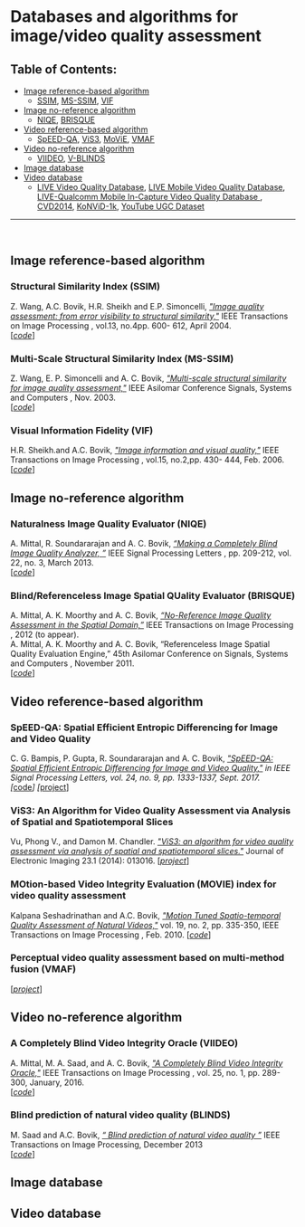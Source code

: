# Databases and algorithms for image/video quality assessment

## Table of Contents:
- [Image reference-based algorithm](#image-reference)
	- [SSIM](#ssim), [MS-SSIM](#ms-ssim), [VIF](#vif)
- [Image no-reference algorithm](#image-noreference)
	- [NIQE](#niqe), [BRISQUE](#brisque)
- [Video reference-based algorithm](#video-reference)
	- [SpEED-QA](#speedqa), [ViS3](#vis3), [MoViE](#movie), [VMAF](#vmaf)
- [Video no-reference algorithm](#video-noreference)
	- [VIIDEO](#viideo), [V-BLINDS](#vblinds)
- [Image database](#imgdatabase)
- [Video database](#viddatabase)
	- [LIVE Video Quality Database](#livevideo), [LIVE Mobile Video Quality Database](#livemobilev), [LIVE-Qualcomm Mobile In-Capture Video Quality Database 
](#livequalcomm), [CVD2014](#cvd2014), [KoNViD-1k](#konvid), [YouTube UGC Dataset](#youtubeugc)

___
<br>

<a name="image-reference"></a>
## Image reference-based algorithm

<a name="ssim"></a>
### Structural Similarity Index (SSIM)
Z. Wang, A.C. Bovik, H.R. Sheikh and E.P. Simoncelli, *["Image quality assessment: from error visibility to structural similarity,"](https://ece.uwaterloo.ca/~z70wang/publications/ssim.pdf)* 
IEEE Transactions on Image Processing , vol.13, no.4pp. 600- 612, April 2004.  
[*[code](https://ece.uwaterloo.ca/~z70wang/research/ssim/index.html)*]

<a name="ms-ssim"></a>
### Multi-Scale Structural Similarity Index (MS-SSIM)
Z. Wang, E. P. Simoncelli and A. C. Bovik, *["Multi-scale structural similarity for image quality assessment,"](https://ieeexplore.ieee.org/abstract/document/1292216)* 
IEEE Asilomar Conference Signals, Systems and Computers , Nov. 2003.  
[*[code](http://live.ece.utexas.edu/research/Quality/index_algorithms.htm)*]

<a name="vif"></a>
### Visual Information Fidelity (VIF)
H.R. Sheikh.and A.C. Bovik, *["Image information and visual quality,"](https://ieeexplore.ieee.org/abstract/document/1326643)* 
IEEE Transactions on Image Processing , vol.15, no.2,pp. 430- 444, Feb. 2006.  
[*[code](http://live.ece.utexas.edu/research/Quality/index_algorithms.htm)*]

<a name="image-noreference"></a>
## Image no-reference algorithm

<a name="niqe"></a>
### Naturalness Image Quality Evaluator (NIQE)
A. Mittal, R. Soundararajan and A. C. Bovik, *[“Making a Completely Blind Image Quality Analyzer, ”](https://ieeexplore.ieee.org/document/6353522)* 
IEEE Signal Processing Letters , pp. 209-212, vol. 22, no. 3, March 2013.  
[*[code](http://live.ece.utexas.edu/research/Quality/index_algorithms.htm)*]

<a name="brisque"></a>
### Blind/Referenceless Image Spatial QUality Evaluator (BRISQUE) 
A. Mittal, A. K. Moorthy and A. C. Bovik, *[“No-Reference Image Quality Assessment in the Spatial Domain,”](https://ieeexplore.ieee.org/abstract/document/6272356)* 
IEEE Transactions on Image Processing , 2012 (to appear).  
A. Mittal, A. K. Moorthy and A. C. Bovik, “Referenceless Image Spatial Quality Evaluation Engine,” 
45th Asilomar Conference on Signals, Systems and Computers , November 2011.  
[*[code](http://live.ece.utexas.edu/research/Quality/index_algorithms.htm)*]

<a name="video-reference"></a>
## Video reference-based algorithm

<a name="speedqa"></a>
### SpEED-QA: Spatial Efficient Entropic Differencing for Image and Video Quality
C. G. Bampis, P. Gupta, R. Soundararajan and A. C. Bovik, *["SpEED-QA: Spatial Efficient Entropic Differencing for Image and Video Quality,"](https://ieeexplore.ieee.org/abstract/document/7979533) 
in IEEE Signal Processing Letters, vol. 24, no. 9, pp. 1333-1337, Sept. 2017.  
[*[code](http://live.ece.utexas.edu/research/Quality/index_algorithms.htm)*]
[*[project](https://github.com/christosbampis/SpEED-QA_release)]

<a name="vis3"></a>
### ViS3: An Algorithm for Video Quality Assessment via Analysis of Spatial and Spatiotemporal Slices
Vu, Phong V., and Damon M. Chandler. *["ViS3: an algorithm for video quality assessment via analysis of spatial and spatiotemporal slices."](https://www.spiedigitallibrary.org/journals/Journal-of-Electronic-Imaging/volume-23/issue-1/013016/ViS3--an-algorithm-for-video-quality-assessment-via-analysis/10.1117/1.JEI.23.1.013016.short)* 
Journal of Electronic Imaging 23.1 (2014): 013016.
[*[project](http://vision.eng.shizuoka.ac.jp/vis3/)*]

<a name="movie"></a>
### MOtion-based Video Integrity Evaluation (MOVIE) index for video quality assessment
Kalpana Seshadrinathan and A.C. Bovik, *["Motion Tuned Spatio-temporal Quality Assessment of Natural Videos,"](https://ieeexplore.ieee.org/abstract/document/5290142)* vol. 19, no. 2, pp. 335-350, 
IEEE Transactions on Image Processing , Feb. 2010.
[*[code](http://live.ece.utexas.edu/research/Quality/index_algorithms.htm)*]

<a name="vmaf"></a>
### Perceptual video quality assessment based on multi-method fusion (VMAF)
[*[project](https://github.com/Netflix/vmaf)*]

<a name="video-noreference"></a>
## Video no-reference algorithm

<a name="viideo"></a>
### A Completely Blind Video Integrity Oracle (VIIDEO)
A. Mittal, M. A. Saad, and A. C. Bovik, *["A Completely Blind Video Integrity Oracle,"](https://ieeexplore.ieee.org/abstract/document/7332944/)* 
IEEE Transactions on Image Processing , vol. 25, no. 1, pp. 289-300, January, 2016.  
[*[code](http://live.ece.utexas.edu/research/Quality/index_algorithms.htm)*]

<a name="vblinds"></a>
### Blind prediction of natural video quality (BLINDS)
M. Saad and A.C. Bovik, *[“ Blind prediction of natural video quality ”](https://ieeexplore.ieee.org/abstract/document/6705673)* 
IEEE Transactions on Image Processing, December 2013  
[*[code](http://live.ece.utexas.edu/research/Quality/index_algorithms.htm)*]

<a name="imagedatabase"></a>
## Image database

<a name="videodatabase"></a>
## Video database
